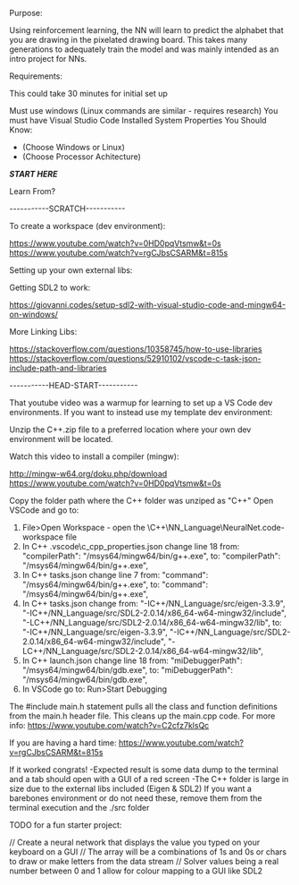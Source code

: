Purpose:

Using reinforcement learning, the NN will learn to predict the alphabet that you are drawing in the pixelated drawing board. This takes many generations to adequately train the model and was mainly intended as an intro project for NNs.

Requirements:

This could take 30 minutes for initial set up

Must use windows (Linux commands are similar - requires research)
You must have Visual Studio Code Installed
System Properties You Should Know:
- (Choose Windows or Linux)
- (Choose Processor Achitecture)


***********START HERE***********

Learn From?

-----------SCRATCH-----------

 To create a workspace (dev environment):

https://www.youtube.com/watch?v=0HD0pqVtsmw&t=0s
https://www.youtube.com/watch?v=rgCJbsCSARM&t=815s

Setting up your own external libs:

Getting SDL2 to work:

https://giovanni.codes/setup-sdl2-with-visual-studio-code-and-mingw64-on-windows/

More Linking Libs:

https://stackoverflow.com/questions/10358745/how-to-use-libraries
https://stackoverflow.com/questions/52910102/vscode-c-task-json-include-path-and-libraries


-----------HEAD-START-----------

That youtube video was a warmup for learning to set up a VS Code dev environments.
If you want to instead use my template dev environment:

Unzip the C++.zip file to a preferred location where your own dev environment will be located.

Watch this video to install a compiler (mingw):

http://mingw-w64.org/doku.php/download
https://www.youtube.com/watch?v=0HD0pqVtsmw&t=0s

Copy the folder path where the C++ folder was unziped as "C++"
Open VSCode and go to:
1) File>Open Workspace  -  open the <Your Folder>\C++\NN_Language\NeuralNet.code-workspace file
2) In C++ .vscode\c_cpp_properties.json change line 18 from:
	"compilerPath": "<My Folder>/msys64/mingw64/bin/g++.exe",
	to:
	"compilerPath": "<Your Folder>/msys64/mingw64/bin/g++.exe",
3) In C++ tasks.json change line 7 from:
	"command": "<My Folder>/msys64/mingw64/bin/g++.exe",
	to:
	"command": "<Your Folder>/msys64/mingw64/bin/g++.exe",
4) In C++ tasks.json change from:
	"-I<My Folder>C++/NN_Language/src/eigen-3.3.9",
	"-I<My Folder>C++/NN_Language/src/SDL2-2.0.14/x86_64-w64-mingw32/include",
	"-L<My Folder>C++/NN_Language/src/SDL2-2.0.14/x86_64-w64-mingw32/lib",
	to:
	"-I<Your Folder>C++/NN_Language/src/eigen-3.3.9",
	"-I<Your Folder>C++/NN_Language/src/SDL2-2.0.14/x86_64-w64-mingw32/include",
	"-L<Your Folder>C++/NN_Language/src/SDL2-2.0.14/x86_64-w64-mingw32/lib",
5) In C++ launch.json change line 18 from:
	"miDebuggerPath": "<My Folder>/msys64/mingw64/bin/gdb.exe",
	to:
	"miDebuggerPath": "<Your Folder>/msys64/mingw64/bin/gdb.exe",
6) In VSCode go to:
Run>Start Debugging


The #include main.h statement pulls all the class and function definitions from the main.h header file.
This cleans up the main.cpp code.
For more info: https://www.youtube.com/watch?v=C2cfz7klsQc


If you are having a hard time:
https://www.youtube.com/watch?v=rgCJbsCSARM&t=815s


If it worked congrats!
-Expected result is some data dump to the terminal and a tab should open with a GUI of a red screen
-The C++ folder is large in size due to the external libs included (Eigen & SDL2)
	If you want a barebones environment or do not need these, remove them from the terminal execution and the ./src folder


TODO for a fun starter project:

// Create a neural network that displays the value you typed on your keyboard on a GUI
// The array will be a combinations of 1s and 0s or chars to draw or make letters from the data stream
// Solver values being a real number between 0 and 1 allow for colour mapping to a GUI like SDL2
